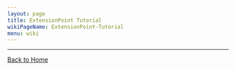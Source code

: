 ```yaml
---
layout: page
title: ExtensionPoint Tutorial
wikiPageName: ExtensionPoint-Tutorial
menu: wiki
---
```


***

[Back to Home]({{site.baseurl}}/eclipse.tutorial/wiki/)
